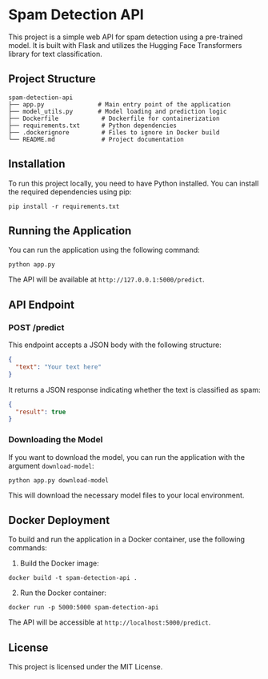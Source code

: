 # Spam Detection API

This project is a simple web API for spam detection using a pre-trained model. It is built with Flask and utilizes the Hugging Face Transformers library for text classification.

## Project Structure

```
spam-detection-api
├── app.py               # Main entry point of the application
├── model_utils.py       # Model loading and prediction logic
├── Dockerfile            # Dockerfile for containerization
├── requirements.txt      # Python dependencies
├── .dockerignore         # Files to ignore in Docker build
└── README.md             # Project documentation
```

## Installation

To run this project locally, you need to have Python installed. You can install the required dependencies using pip:

```
pip install -r requirements.txt
```

## Running the Application

You can run the application using the following command:

```
python app.py
```

The API will be available at `http://127.0.0.1:5000/predict`.

## API Endpoint

### POST /predict

This endpoint accepts a JSON body with the following structure:

```json
{
  "text": "Your text here"
}
```

It returns a JSON response indicating whether the text is classified as spam:

```json
{
  "result": true
}
```

### Downloading the Model

If you want to download the model, you can run the application with the argument `download-model`:

```
python app.py download-model
```

This will download the necessary model files to your local environment.

## Docker Deployment

To build and run the application in a Docker container, use the following commands:

1. Build the Docker image:

```
docker build -t spam-detection-api .
```

2. Run the Docker container:

```
docker run -p 5000:5000 spam-detection-api
```

The API will be accessible at `http://localhost:5000/predict`.

## License

This project is licensed under the MIT License.